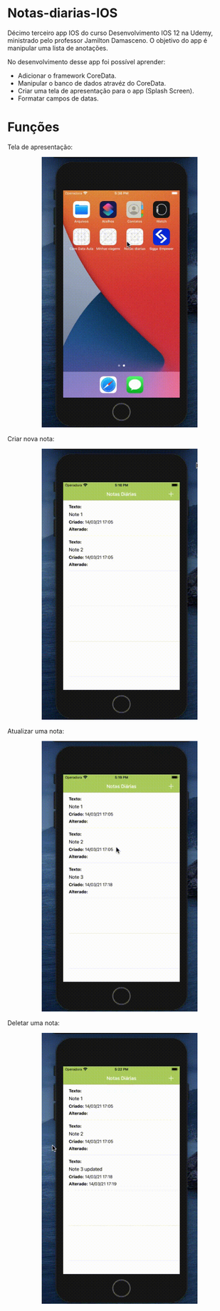 # Notas-diarias-IOS
Décimo terceiro app IOS do curso Desenvolvimento IOS 12 na Udemy, ministrado pelo professor Jamilton Damasceno. O objetivo do app é manipular uma lista de anotações.

No desenvolvimento desse app foi possível aprender:
- Adicionar o framework CoreData.
- Manipular o banco de dados atravéz do CoreData.
- Criar uma tela de apresentação para o app (Splash Screen).
- Formatar campos de datas. 

<h1>Funções</h1>

Tela de apresentação:
<p align="center">
  <img src="https://github.com/Gilbert097/Notas-diarias-IOS/blob/master/SplashScreenNew.gif?raw=true" width="350" title="Imagem App">
</p>

Criar nova nota:
<p align="center">
  <img src="https://github.com/Gilbert097/Notas-diarias-IOS/blob/master/Create-Note.gif?raw=true" width="350" title="Imagem App">
</p>

Atualizar uma nota:
<p align="center">
  <img src="https://github.com/Gilbert097/Notas-diarias-IOS/blob/master/Update-Note.gif?raw=true" width="350" title="Imagem App">
</p>

Deletar uma nota:
<p align="center">
  <img src="https://github.com/Gilbert097/Notas-diarias-IOS/blob/master/Delete-Note.gif?raw=true" width="350" title="Imagem App">
</p>
